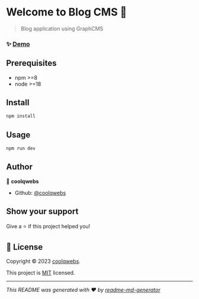 # Welcome to Blog CMS 👋

> Blog application using GraphCMS

### ✨ [Demo](https://cms-blog-coolqwebs.vercel.app/)

## Prerequisites

- npm >=8
- node >=18

## Install

```sh
npm install
```

## Usage

```sh
npm run dev
```

## Author

👤 **coolqwebs**

- Github: [@coolqwebs](https://github.com/coolqwebs)

## Show your support

Give a ⭐️ if this project helped you!

## 📝 License

Copyright © 2023 [coolqwebs](https://github.com/coolqwebs).

This project is [MIT](https://github.com/coolqwebs/blog/blob/master/LICENSE) licensed.

---

_This README was generated with ❤️ by [readme-md-generator](https://github.com/kefranabg/readme-md-generator)_
